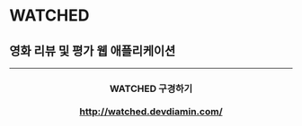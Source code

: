 # WATCHED

## 영화 리뷰 및 평가 웹 애플리케이션

---

<h3 align="center">
  
<div> WATCHED 구경하기 </div></br>
  
<div>
  <a href="http://watched.devdiamin.com/"> http://watched.devdiamin.com/ </a> 
</div>
  
</h3>
